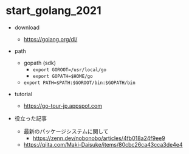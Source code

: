 # start_golang_2021

- download
  - https://golang.org/dl/
- path
  - gopath (sdk) 
    - `export GOROOT=/usr/local/go`
    - `export GOPATH=$HOME/go`
  - `export PATH=$PATH:$GOROOT/bin:$GOPATH/bin`


- tutorial
  - https://go-tour-jp.appspot.com
- 役立った記事
    - 最新のパッケージシステムに関して
      - https://zenn.dev/nobonobo/articles/4fb018a24f9ee9
    - https://qiita.com/Maki-Daisuke/items/80cbc26ca43cca3de4e4
